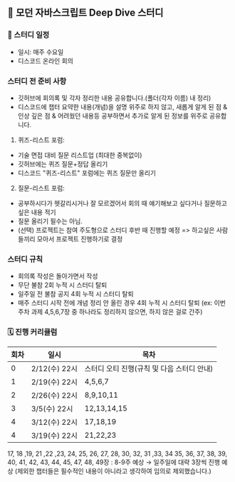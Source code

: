 ## 🦎 모던 자바스크립트 Deep Dive 스터디

### 📝 스터디 일정
- 일시: 매주 수요일
- 디스코드 온라인 회의

### 스터디 전 준비 사항
- 깃허브에 회의록 및 각자 정리한 내용 공유합니다.(폴더(각자 이름) 내 정리)
- 디스코드에 챕터 요약한 내용(개념)을 설명 위주로 하지 않고, 새롭게 알게 된 점 & 인상 깊은 점 & 어려웠던 내용등 공부하면서 추가로 알게 된 정보를 위주로 공유합니다.
1. 퀴즈-리스트 포럼:
- 기술 면접 대비 질문 리스트업 (최대한 중복없이)
- 깃허브에는 퀴즈 질문+정답 올리기
- 디스코드 "퀴즈-리스트" 포럼에는 퀴즈 질문만 올리기
2. 질문-리스트 포럼:
- 공부하시다가 헷갈리시거나 잘 모르겠어서 회의 때 얘기해보고 싶다거나 질문하고 싶은 내용 적기
- 질문 올리기 필수는 아님.
- (선택) 프로젝트는 참여 주도형으로 스터디 후반 때 진행할 예정 => 하고싶은 사람들끼리 모아서 프로젝트 진행하기로 결정

### 스터디 규칙
- 회의록 작성은 돌아가면서 작성
- 무단 불참 2회 누적 시 스터디 탈퇴
- 일주일 전 불참 공지 4회 누적 시 스터디 탈퇴
- 매주 스터디 시작 전에 개념 정리 안 올린 경우 4회 누적 시 스터디 탈퇴 (ex: 이번 주차 과제 4,5,6,7장 중 하나라도 정리하지 않으면, 하지 않은 걸로 간주)

### 🗓 진행 커리큘럼

|회차|일시|목차|
|------|---|---|
|0|2/12(수) 22시|스터디 오티 진행(규칙 및 다음 스터디 안내)|
|1|2/19(수) 22시|4,5,6,7|
|2|2/26(수) 22시|8,9,10,11|
|3|3/5(수) 22시|12,13,14,15|
|4|3/12(수) 22시|17,18,19|
|4|3/19(수) 22시|21,22,23|


17, 18 ,19, 21 ,22 ,23, 24, 25, 26, 27, 28, 30, 32, 31 ,33, 34 35, 36, 37, 38, 39, 40, 41, 42, 43, 44, 45, 47, 48, 49장 : 8-9주 예상
→ 일주일에 대략 3장씩 진행 예상
(제외한 챕터들은 필수적인 내용이 아니라고 생각하여 임의로 제외했습니다.)
